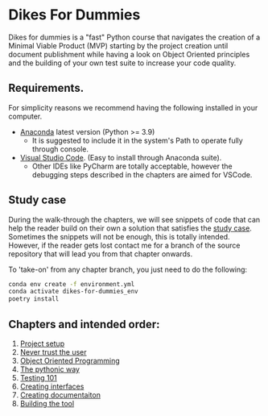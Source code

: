 # Dikes For Dummies
Dikes for dummies is a "fast" Python course that navigates the creation of a Minimal Viable Product (MVP) starting by the project creation until document publishment while having a look on Object Oriented principles and the building of your own test suite to increase your code quality.

## Requirements.
For simplicity reasons we recommend having the following installed in your computer.

* [Anaconda](https://www.anaconda.com/) latest version (Python >= 3.9)
    * It is suggested to include it in the system's Path to operate fully through console.
* [Visual Studio Code](https://code.visualstudio.com/). (Easy to install through Anaconda suite). 
    * Other IDEs like PyCharm are totally acceptable, however the debugging steps described in the chapters are aimed for VSCode.

## Study case

During the walk-through the chapters, we will see snippets of code that can help the reader build on their own a solution that satisfies the [study case](.\study_case.md). Sometimes the snippets will not be enough, this is totally intended. However, if the reader gets lost contact me for a branch of the source repository that will lead you from that chapter onwards.

To 'take-on' from any chapter branch, you just need to do the following:
```bash
conda env create -f environment.yml
conda activate dikes-for-dummies_env
poetry install
```

## Chapters and intended order:
1. [Project setup](.\chapters\01_project_setup.md)
2. [Never trust the user](.\chapters\02_never_trust_the_user.md)
3. [Object Oriented Programming](.\chapters\03_object_oriented_programming.md)
4. [The pythonic way](.\chapters\04_the_pythonic_way.md)
5. [Testing 101](.\chapters\05_testing_101.md)
6. [Creating interfaces](.\chapters\06_creating_interfaces.md)
7. [Creating documentaiton](.\chapters\07_creating_documentation.md)
8. [Building the tool](.\chapters\08_building_the_tool.md)